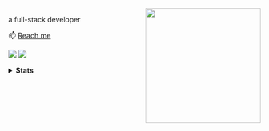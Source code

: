 <img align='right' src="https://i.giphy.com/media/zOvBKUUEERdNm/giphy.webp" width="230">

a full-stack developer

📫 <a href="mailto: tyuf64@163.com">Reach me</a>

<img src="https://img.shields.io/badge/About Me-35495e?logo=homeadvisor&logoColor=%23fff"></a>
<a href="https://github.com/josliang"><img src="https://visitor-badge.laobi.icu/badge?page_id=josliang.josliang&format=true&left_color=%2335495e&right_color=%2342b883"></a>

<details>
    <summary><b>Stats</b></summary>
    <img align="" height="180em" width="57.5%" src="https://github-readme-stats.vercel.app/api?username=josliang&hide_title=true&show_icons=true&hide_border=true&&count_private=true&include_all_commits=true&bg_color=9ca3af00"/><img align="" height="180em" width="42.4%" src="https://github-readme-stats.vercel.app/api/top-langs/?username=josliang&hide_title=true&show_icons=true&hide_border=true&layout=compact&bg_color=9ca3af00"/><img align="" width="99.9%" src="https://github-readme-activity-graph.vercel.app/graph?username=josliang&theme=nord&hide_border=true&color=5094f0&point=5094f0&line=959598&title_color=5094f0&icon_color=5094f0&text_color=959598&bg_color=9ca3af00"/>
</details>
